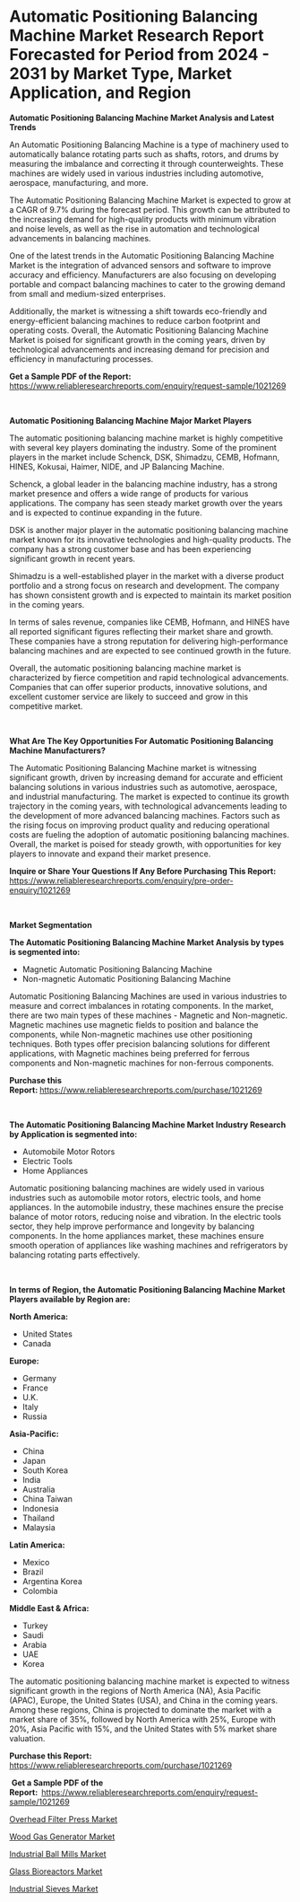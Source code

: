 <p><h1>Automatic Positioning Balancing Machine Market Research Report Forecasted for Period from 2024 -  2031 by Market Type, Market Application, and Region</h1></p><p><strong>Automatic Positioning Balancing Machine Market Analysis and Latest Trends</strong></p>
<p><p>An Automatic Positioning Balancing Machine is a type of machinery used to automatically balance rotating parts such as shafts, rotors, and drums by measuring the imbalance and correcting it through counterweights. These machines are widely used in various industries including automotive, aerospace, manufacturing, and more.</p><p>The Automatic Positioning Balancing Machine Market is expected to grow at a CAGR of 9.7% during the forecast period. This growth can be attributed to the increasing demand for high-quality products with minimum vibration and noise levels, as well as the rise in automation and technological advancements in balancing machines.</p><p>One of the latest trends in the Automatic Positioning Balancing Machine Market is the integration of advanced sensors and software to improve accuracy and efficiency. Manufacturers are also focusing on developing portable and compact balancing machines to cater to the growing demand from small and medium-sized enterprises.</p><p>Additionally, the market is witnessing a shift towards eco-friendly and energy-efficient balancing machines to reduce carbon footprint and operating costs. Overall, the Automatic Positioning Balancing Machine Market is poised for significant growth in the coming years, driven by technological advancements and increasing demand for precision and efficiency in manufacturing processes.</p></p>
<p><strong>Get a Sample PDF of the Report:&nbsp;</strong> <a href="https://www.reliableresearchreports.com/enquiry/request-sample/1021269">https://www.reliableresearchreports.com/enquiry/request-sample/1021269</a></p>
<p>&nbsp;</p>
<p><strong>Automatic Positioning Balancing Machine Major Market Players</strong></p>
<p><p>The automatic positioning balancing machine market is highly competitive with several key players dominating the industry. Some of the prominent players in the market include Schenck, DSK, Shimadzu, CEMB, Hofmann, HINES, Kokusai, Haimer, NIDE, and JP Balancing Machine.</p><p>Schenck, a global leader in the balancing machine industry, has a strong market presence and offers a wide range of products for various applications. The company has seen steady market growth over the years and is expected to continue expanding in the future.</p><p>DSK is another major player in the automatic positioning balancing machine market known for its innovative technologies and high-quality products. The company has a strong customer base and has been experiencing significant growth in recent years.</p><p>Shimadzu is a well-established player in the market with a diverse product portfolio and a strong focus on research and development. The company has shown consistent growth and is expected to maintain its market position in the coming years.</p><p>In terms of sales revenue, companies like CEMB, Hofmann, and HINES have all reported significant figures reflecting their market share and growth. These companies have a strong reputation for delivering high-performance balancing machines and are expected to see continued growth in the future.</p><p>Overall, the automatic positioning balancing machine market is characterized by fierce competition and rapid technological advancements. Companies that can offer superior products, innovative solutions, and excellent customer service are likely to succeed and grow in this competitive market.</p></p>
<p>&nbsp;</p>
<p><strong>What Are The Key Opportunities For Automatic Positioning Balancing Machine Manufacturers?</strong></p>
<p><p>The Automatic Positioning Balancing Machine market is witnessing significant growth, driven by increasing demand for accurate and efficient balancing solutions in various industries such as automotive, aerospace, and industrial manufacturing. The market is expected to continue its growth trajectory in the coming years, with technological advancements leading to the development of more advanced balancing machines. Factors such as the rising focus on improving product quality and reducing operational costs are fueling the adoption of automatic positioning balancing machines. Overall, the market is poised for steady growth, with opportunities for key players to innovate and expand their market presence.</p></p>
<p><strong>Inquire or Share Your Questions If Any Before Purchasing This Report:</strong> <a href="https://www.reliableresearchreports.com/enquiry/pre-order-enquiry/1021269">https://www.reliableresearchreports.com/enquiry/pre-order-enquiry/1021269</a></p>
<p>&nbsp;</p>
<p><strong>Market Segmentation</strong></p>
<p><strong>The Automatic Positioning Balancing Machine Market Analysis by types is segmented into:</strong></p>
<p><ul><li>Magnetic Automatic Positioning Balancing Machine</li><li>Non-magnetic Automatic Positioning Balancing Machine</li></ul></p>
<p><p>Automatic Positioning Balancing Machines are used in various industries to measure and correct imbalances in rotating components. In the market, there are two main types of these machines - Magnetic and Non-magnetic. Magnetic machines use magnetic fields to position and balance the components, while Non-magnetic machines use other positioning techniques. Both types offer precision balancing solutions for different applications, with Magnetic machines being preferred for ferrous components and Non-magnetic machines for non-ferrous components.</p></p>
<p><strong>Purchase this Report:&nbsp;</strong><a href="https://www.reliableresearchreports.com/purchase/1021269">https://www.reliableresearchreports.com/purchase/1021269</a></p>
<p>&nbsp;</p>
<p><strong>The Automatic Positioning Balancing Machine Market Industry Research by Application is segmented into:</strong></p>
<p><ul><li>Automobile Motor Rotors</li><li>Electric Tools</li><li>Home Appliances</li></ul></p>
<p><p>Automatic positioning balancing machines are widely used in various industries such as automobile motor rotors, electric tools, and home appliances. In the automobile industry, these machines ensure the precise balance of motor rotors, reducing noise and vibration. In the electric tools sector, they help improve performance and longevity by balancing components. In the home appliances market, these machines ensure smooth operation of appliances like washing machines and refrigerators by balancing rotating parts effectively.</p></p>
<p>&nbsp;</p>
<p><strong>In terms of Region, the Automatic Positioning Balancing Machine Market Players available by Region are:</strong></p>
<p>
    <p> <strong> North America: </strong>
        <ul>
            <li>United States</li>
            <li>Canada</li>
        </ul>
        </p> 
    <p> <strong> Europe: </strong>
        <ul>
            <li>Germany</li>
            <li>France</li>
            <li>U.K.</li>
            <li>Italy</li>
            <li>Russia</li>
        </ul>
        </p> 
    <p> <strong> Asia-Pacific: </strong>
        <ul>
            <li>China</li>
            <li>Japan</li>
            <li>South Korea</li>
            <li>India</li>
            <li>Australia</li>
            <li>China Taiwan</li>
            <li>Indonesia</li>
            <li>Thailand</li>
            <li>Malaysia</li>
        </ul>
        </p> 
    <p> <strong> Latin America: </strong>
        <ul>
            <li>Mexico</li>
            <li>Brazil</li>
            <li>Argentina Korea</li>
            <li>Colombia</li>
        </ul>
        </p> 
    <p> <strong> Middle East & Africa: </strong>
        <ul>
            <li>Turkey</li>
            <li>Saudi</li>
            <li>Arabia</li>
            <li>UAE</li>
            <li>Korea</li>
        </ul>
    </p>
    </p>
<p><p>The automatic positioning balancing machine market is expected to witness significant growth in the regions of North America (NA), Asia Pacific (APAC), Europe, the United States (USA), and China in the coming years. Among these regions, China is projected to dominate the market with a market share of 35%, followed by North America with 25%, Europe with 20%, Asia Pacific with 15%, and the United States with 5% market share valuation.</p></p>
<p><strong>Purchase this Report: </strong><a href="https://www.reliableresearchreports.com/purchase/1021269">https://www.reliableresearchreports.com/purchase/1021269</a></p>
<p>&nbsp;<strong>Get a Sample PDF of the Report:&nbsp;&nbsp;</strong><a href="https://www.reliableresearchreports.com/enquiry/request-sample/1021269">https://www.reliableresearchreports.com/enquiry/request-sample/1021269</a></p>
<p><strong></strong></p>
<p><p><a href="https://medium.com/@andreametcalfe66/overhead-filter-press-market-insights-into-market-cagr-market-trends-and-growth-strategies-25235b57633d">Overhead Filter Press Market</a></p><p><a href="https://medium.com/@andreametcalfe66/wood-gas-generator-market-size-market-outlook-and-market-forecast-2024-to-2031-1f46538183fe">Wood Gas Generator Market</a></p><p><a href="https://medium.com/@andreametcalfe66/industrial-ball-mills-market-comprehensive-assessment-by-type-application-and-geography-9eb6b55eb5b4">Industrial Ball Mills Market</a></p><p><a href="https://medium.com/@andreametcalfe66/glass-bioreactors-market-size-and-market-trends-complete-industry-overview-2024-to-2031-220997c683fb">Glass Bioreactors Market</a></p><p><a href="https://medium.com/@andreametcalfe66/industrial-sieves-market-insight-market-trends-growth-forecasted-from-2024-to-2031-fc5ca38ceb1a">Industrial Sieves Market</a></p></p>